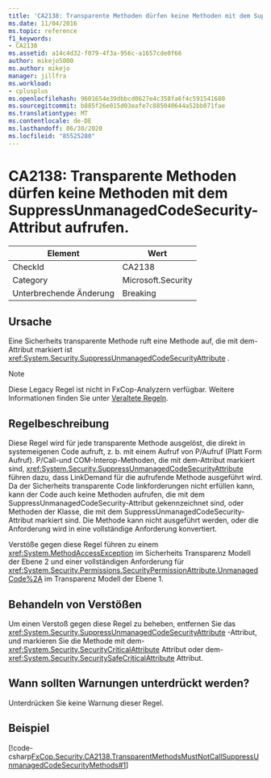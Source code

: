```yaml
---
title: 'CA2138: Transparente Methoden dürfen keine Methoden mit dem SuppressUnmanagedCodeSecurity-Attribut aufrufen.'
ms.date: 11/04/2016
ms.topic: reference
f1_keywords:
- CA2138
ms.assetid: a14c4d32-f079-4f3a-956c-a1657cde0f66
author: mikejo5000
ms.author: mikejo
manager: jillfra
ms.workload:
- cplusplus
ms.openlocfilehash: 9601654e39dbbcd0627e4c358fa6f4c591541680
ms.sourcegitcommit: b885f26e015d03eafe7c885040644a52bb071fae
ms.translationtype: MT
ms.contentlocale: de-DE
ms.lasthandoff: 06/30/2020
ms.locfileid: "85525280"
---
```

# <a name="ca2138-transparent-methods-must-not-call-methods-with-the-suppressunmanagedcodesecurity-attribute"></a>CA2138: Transparente Methoden dürfen keine Methoden mit dem SuppressUnmanagedCodeSecurity-Attribut aufrufen.

|Element|Wert|
|-|-|
|CheckId|CA2138|
|Category|Microsoft.Security|
|Unterbrechende Änderung|Breaking|

## <a name="cause"></a>Ursache
Eine Sicherheits transparente Methode ruft eine Methode auf, die mit dem-Attribut markiert ist <xref:System.Security.SuppressUnmanagedCodeSecurityAttribute> .

> [!NOTE]
> Diese Legacy Regel ist nicht in FxCop-Analyzern verfügbar. Weitere Informationen finden Sie unter [Veraltete Regeln](fxcop-rule-port-status.md#deprecated-rules).

## <a name="rule-description"></a>Regelbeschreibung
Diese Regel wird für jede transparente Methode ausgelöst, die direkt in systemeigenen Code aufruft, z. b. mit einem Aufruf von P/Aufruf (Platt Form Aufruf). P/Call-und COM-Interop-Methoden, die mit dem-Attribut markiert sind, <xref:System.Security.SuppressUnmanagedCodeSecurityAttribute> führen dazu, dass LinkDemand für die aufrufende Methode ausgeführt wird. Da der Sicherheits transparente Code linkforderungen nicht erfüllen kann, kann der Code auch keine Methoden aufrufen, die mit dem SuppressUnmanagedCodeSecurity-Attribut gekennzeichnet sind, oder Methoden der Klasse, die mit dem SuppressUnmanagedCodeSecurity-Attribut markiert sind. Die Methode kann nicht ausgeführt werden, oder die Anforderung wird in eine vollständige Anforderung konvertiert.

Verstöße gegen diese Regel führen zu einem <xref:System.MethodAccessException> im Sicherheits Transparenz Modell der Ebene 2 und einer vollständigen Anforderung für <xref:System.Security.Permissions.SecurityPermissionAttribute.UnmanagedCode%2A> im Transparenz Modell der Ebene 1.

## <a name="how-to-fix-violations"></a>Behandeln von Verstößen
Um einen Verstoß gegen diese Regel zu beheben, entfernen Sie das <xref:System.Security.SuppressUnmanagedCodeSecurityAttribute> -Attribut, und markieren Sie die Methode mit dem- <xref:System.Security.SecurityCriticalAttribute> Attribut oder dem- <xref:System.Security.SecuritySafeCriticalAttribute> Attribut.

## <a name="when-to-suppress-warnings"></a>Wann sollten Warnungen unterdrückt werden?
Unterdrücken Sie keine Warnung dieser Regel.

## <a name="example"></a>Beispiel
[!code-csharp[FxCop.Security.CA2138.TransparentMethodsMustNotCallSuppressUnmanagedCodeSecurityMethods#1](../code-quality/codesnippet/CSharp/ca2138-transparent-methods-must-not-call-methods-with-the-suppressunmanagedcodesecurity-attribute_1.cs)]

